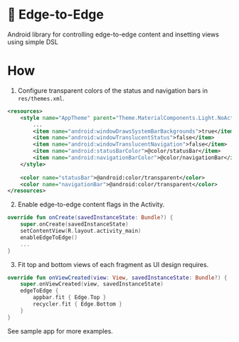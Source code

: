 # 📐 Edge-to-Edge 
Android library for controlling edge-to-edge content and insetting views using simple DSL

# How

1. Configure transparent colors of the status and navigation bars in `res/themes.xml`.

```xml
<resources>
    <style name="AppTheme" parent="Theme.MaterialComponents.Light.NoActionBar">
        ...
        <item name="android:windowDrawsSystemBarBackgrounds">true</item>
        <item name="android:windowTranslucentStatus">false</item>
        <item name="android:windowTranslucentNavigation">false</item>
        <item name="android:statusBarColor">@color/statusBar</item>
        <item name="android:navigationBarColor">@color/navigationBar</item>
    </style>
    
    <color name="statusBar">@android:color/transparent</color>
    <color name="navigationBar">@android:color/transparent</color>
</resources>
```

2. Enable edge-to-edge content flags in the Activity.

```kotlin
override fun onCreate(savedInstanceState: Bundle?) {
    super.onCreate(savedInstanceState)
    setContentView(R.layout.activity_main)
    enableEdgeToEdge()
    ...    
}
```

3. Fit top and bottom views of each fragment as UI design requires.

```kotlin
override fun onViewCreated(view: View, savedInstanceState: Bundle?) {
    super.onViewCreated(view, savedInstanceState)
    edgeToEdge {
        appbar.fit { Edge.Top }
        recycler.fit { Edge.Bottom }
    }
}
```

See sample app for more examples.
